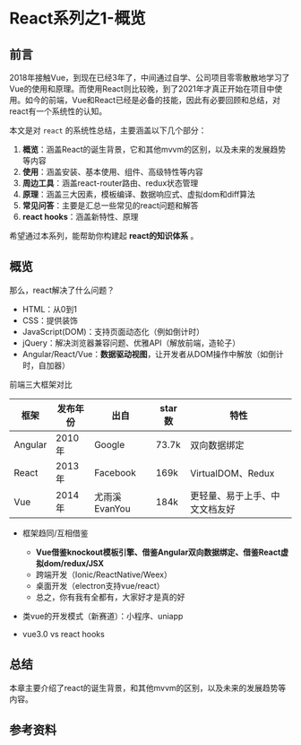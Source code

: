 # React系列之1-概览

## 前言

2018年接触Vue，到现在已经3年了，中间通过自学、公司项目零零散散地学习了Vue的使用和原理。而使用React则比较晚，到了2021年才真正开始在项目中使用。如今的前端，Vue和React已经是必备的技能，因此有必要回顾和总结，对react有一个系统性的认知。

本文是对 `react` 的系统性总结，主要涵盖以下几个部分：
1. **概览**：涵盖React的诞生背景，它和其他mvvm的区别，以及未来的发展趋势等内容
2. **使用**：涵盖安装、基本使用、组件、高级特性等内容
3. **周边工具**：涵盖react-router路由、redux状态管理
4. **原理**：涵盖三大因素，模板编译、数据响应式、虚拟dom和diff算法
5. **常见问答**：主要是汇总一些常见的react问题和解答
6. **react hooks**：涵盖新特性、原理

希望通过本系列，能帮助你构建起 **react的知识体系** 。

## 概览


那么，react解决了什么问题？
- HTML：从0到1
- CSS：提供装饰
- JavaScript(DOM)：支持页面动态化（例如倒计时）
- jQuery：解决浏览器兼容问题、优雅API（解放前端，造轮子）
- Angular/React/Vue：**数据驱动视图**，让开发者从DOM操作中解放（如倒计时，自加器）

前端三大框架对比 

| 框架 | 发布年份 | 出自 | star数 | 特性 |
| --- | --- | --- | --- | --- |
| Angular | 2010年 | Google | 73.7k | 双向数据绑定 |
| React | 2013年 | Facebook | 169k | VirtualDOM、Redux |
| Vue | 2014年 | 尤雨溪EvanYou | 184k | 更轻量、易于上手、中文文档友好 |

- 框架趋同/互相借鉴
    - **Vue借鉴knockout模板引擎、借鉴Angular双向数据绑定、借鉴React虚拟dom/redux/JSX**
    - 跨端开发（Ionic/ReactNative/Weex）
    - 桌面开发（electron支持vue/react）
    - 总之，你有我有全都有，大家好才是真的好

- 类vue的开发模式（新赛道）：小程序、uniapp
- vue3.0 vs react hooks

## 总结
本章主要介绍了react的诞生背景，和其他mvvm的区别，以及未来的发展趋势等内容。

## 参考资料

